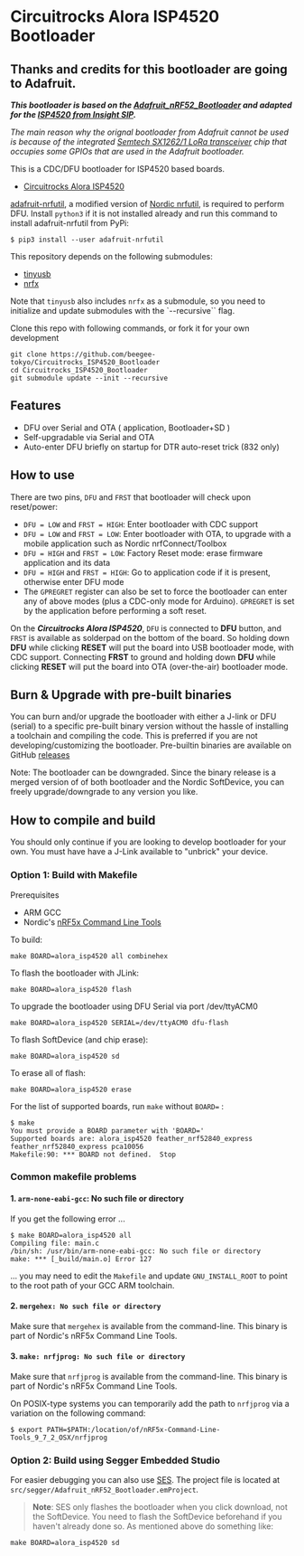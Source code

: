# Circuitrocks Alora ISP4520 Bootloader

## Thanks and credits for this bootloader are going to Adafruit.    

**_This bootloader is based on the [Adafruit_nRF52_Bootloader](https://github.com/adafruit/Adafruit_nRF52_Bootloader) and adapted for the [ISP4520 from Insight SIP](https://www.insightsip.com/products/combo-smart-modules/isp4520)._**    

_The main reason why the orignal bootloader from Adafruit cannot be used is because of the integrated [Semtech SX1262/1 LoRa transceiver](https://www.semtech.com/products/wireless-rf/lora-transceivers/sx1262) chip that occupies some GPIOs that are used in the Adafruit bootloader._

This is a CDC/DFU bootloader for ISP4520 based boards.

- [Circuitrocks Alora ISP4520](https://www.circuit.rocks)

[adafruit-nrfutil](https://github.com/adafruit/Adafruit_nRF52_nrfutil),
a modified version of [Nordic nrfutil](https://github.com/NordicSemiconductor/pc-nrfutil),
is required to perform DFU.
Install `python3` if it is not installed already and run this command to install adafruit-nrfutil from PyPi:

```
$ pip3 install --user adafruit-nrfutil
```

This repository depends on the following submodules:

- [tinyusb](https://github.com/hathach/tinyusb)
- [nrfx](https://github.com/NordicSemiconductor/nrfx)

Note that `tinyusb` also includes `nrfx` as a submodule, so you need
to initialize and update  submodules with the `--recursive`` flag.

Clone this repo with following commands, or fork it for your own development

```
git clone https://github.com/beegee-tokyo/Circuitrocks_ISP4520_Bootloader
cd Circuitrocks_ISP4520_Bootloader
git submodule update --init --recursive
```

## Features

- DFU over Serial and OTA ( application, Bootloader+SD )
- Self-upgradable via Serial and OTA
- Auto-enter DFU briefly on startup for DTR auto-reset trick (832 only)

## How to use

There are two pins, `DFU` and `FRST` that bootloader will check upon reset/power:

- `DFU = LOW` and `FRST = HIGH`: Enter bootloader with CDC support
- `DFU = LOW` and `FRST = LOW`: Enter bootloader with OTA, to upgrade with a mobile application such as Nordic nrfConnect/Toolbox
- `DFU = HIGH` and `FRST = LOW`: Factory Reset mode: erase firmware application and its data
- `DFU = HIGH` and `FRST = HIGH`: Go to application code if it is present, otherwise enter DFU mode
- The `GPREGRET` register can also be set to force the bootloader can enter any of above modes (plus a CDC-only mode for Arduino).
`GPREGRET` is set by the application before performing a soft reset.

On the **_Circuitrocks Alora ISP4520_**, `DFU` is connected to **DFU** button, and `FRST` is available as solderpad on the bottom of the board.
So holding down **DFU** while clicking **RESET** will put the board into USB bootloader mode, with CDC support.
Connecting **FRST** to ground and holding down **DFU** while clicking **RESET** will put the board into OTA (over-the-air) bootloader mode.

## Burn & Upgrade with pre-built binaries

You can burn and/or upgrade the bootloader with either a J-link or DFU (serial) to a specific pre-built binary version
without the hassle of installing a toolchain and compiling the code.
This is preferred if you are not developing/customizing the bootloader.
Pre-builtin binaries are available on GitHub [releases](https://github.com/beegee-tokyo/Circuitrocks_ISP4520_Bootloader/releases)

Note: The bootloader can be downgraded. Since the binary release is a merged version of
of both bootloader and the Nordic SoftDevice, you can freely upgrade/downgrade to any version you like.

## How to compile and build

You should only continue if you are looking to develop bootloader for your own.
You must have have  a J-Link available to "unbrick" your device.

### Option 1: Build with Makefile

Prerequisites

- ARM GCC
- Nordic's [nRF5x Command Line Tools](http://infocenter.nordicsemi.com/index.jsp?topic=%2Fcom.nordic.infocenter.tools%2Fdita%2Ftools%2Fnrf5x_command_line_tools%2Fnrf5x_installation.html)

To build:

```
make BOARD=alora_isp4520 all combinehex
```

To flash the bootloader with JLink:

```
make BOARD=alora_isp4520 flash
```

To upgrade the bootloader using DFU Serial via port /dev/ttyACM0

```
make BOARD=alora_isp4520 SERIAL=/dev/ttyACM0 dfu-flash
```

To flash SoftDevice (and chip erase):

```
make BOARD=alora_isp4520 sd
```

To erase all of flash:

```
make BOARD=alora_isp4520 erase
```

For the list of supported boards, run `make` without `BOARD=` :

```
$ make
You must provide a BOARD parameter with 'BOARD='
Supported boards are: alora_isp4520 feather_nrf52840_express feather_nrf52840_express pca10056
Makefile:90: *** BOARD not defined.  Stop
```

### Common makefile problems

#### 1. `arm-none-eabi-gcc`: No such file or directory

If you get the following error ...

```
$ make BOARD=alora_isp4520 all 
Compiling file: main.c
/bin/sh: /usr/bin/arm-none-eabi-gcc: No such file or directory
make: *** [_build/main.o] Error 127
```

... you may need to edit the `Makefile` and update `GNU_INSTALL_ROOT` to point to the root path of your GCC ARM toolchain.

#### 2. `mergehex: No such file or directory`

Make sure that `mergehex` is available from the command-line. This binary is
part of Nordic's nRF5x Command Line Tools.

#### 3. `make: nrfjprog: No such file or directory`

Make sure that `nrfjprog` is available from the command-line. This binary is
part of Nordic's nRF5x Command Line Tools.

On POSIX-type systems you can temporarily add the path to `nrfjprog` via a
variation on the following command:

```
$ export PATH=$PATH:/location/of/nRF5x-Command-Line-Tools_9_7_2_OSX/nrfjprog
```

### Option 2: Build using Segger Embedded Studio

For easier debugging you can also use [SES](https://www.segger.com/products/development-tools/embedded-studio/).
The project file is located at `src/segger/Adafruit_nRF52_Bootloader.emProject`.

> **Note**: SES only flashes the bootloader when you click download, not the SoftDevice.
You need to flash the SoftDevice beforehand if you haven't already done so.
As mentioned above do something like:

```
make BOARD=alora_isp4520 sd
```
